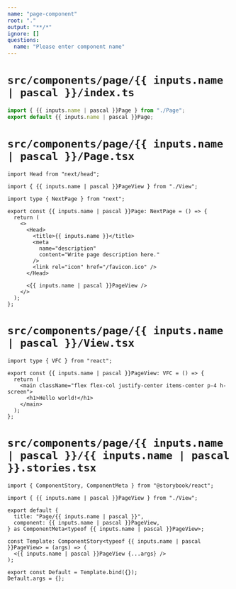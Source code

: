```yaml
---
name: "page-component"
root: "."
output: "**/*"
ignore: []
questions:
  name: "Please enter component name"
---
```


# `src/components/page/{{ inputs.name | pascal }}/index.ts`

```ts
import { {{ inputs.name | pascal }}Page } from "./Page";
export default {{ inputs.name | pascal }}Page;
```

# `src/components/page/{{ inputs.name | pascal }}/Page.tsx`

```tsx
import Head from "next/head";

import { {{ inputs.name | pascal }}PageView } from "./View";

import type { NextPage } from "next";

export const {{ inputs.name | pascal }}Page: NextPage = () => {
  return (
    <>
      <Head>
        <title>{{ inputs.name }}</title>
        <meta
          name="description"
          content="Write page description here."
        />
        <link rel="icon" href="/favicon.ico" />
      </Head>

      <{{ inputs.name | pascal }}PageView />
    </>
  );
};
```

# `src/components/page/{{ inputs.name | pascal }}/View.tsx`

```tsx
import type { VFC } from "react";

export const {{ inputs.name | pascal }}PageView: VFC = () => {
  return (
    <main className="flex flex-col justify-center items-center p-4 h-screen">
      <h1>Hello world!</h1>
    </main>
  );
};
```

# `src/components/page/{{ inputs.name | pascal }}/{{ inputs.name | pascal }}.stories.tsx`

```tsx
import { ComponentStory, ComponentMeta } from "@storybook/react";

import { {{ inputs.name | pascal }}PageView } from "./View";

export default {
  title: "Page/{{ inputs.name | pascal }}",
  component: {{ inputs.name | pascal }}PageView,
} as ComponentMeta<typeof {{ inputs.name | pascal }}PageView>;

const Template: ComponentStory<typeof {{ inputs.name | pascal }}PageView> = (args) => (
  <{{ inputs.name | pascal }}PageView {...args} />
);

export const Default = Template.bind({});
Default.args = {};
```
